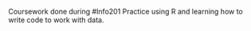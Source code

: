 Coursework done during #Info201
Practice using R and learning how to write code to work with data. 
